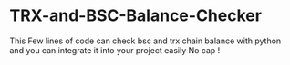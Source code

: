 # TRX-and-BSC-Balance-Checker
This Few lines of code can check bsc and trx chain balance with python and you can integrate it into your project easily No cap !

